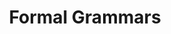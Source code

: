 ---
title: "Formal Grammars"

categories: ['']

tags: ['Formal', 'Grammars']

arwords: 'النحو الرياضي'

arexps: []

enwords: ['Formal Grammars']

enexps: []

arlexicons: 'ن'

enlexicons: 'F'

authors: ['Ruqayya Roshdy']

translators: ['']

citations: 'العربية والذكاء الاصطناعي'

sources: 'مركز الملك عبدالله بن عبدالعزيز الدولي لخدمة اللغة العربية'

word: "true"

slug: ""
---